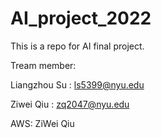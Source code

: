 # AI_project_2022

This is a repo for AI final project.

Tream member:

Liangzhou Su : ls5399@nyu.edu

Ziwei Qiu : zq2047@nyu.edu



AWS: ZiWei Qiu 
